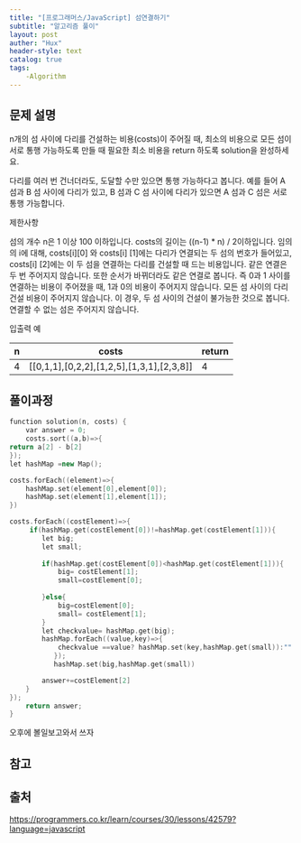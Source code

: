 ```yaml
---
title: "[프로그래머스/JavaScript] 섬연결하기"
subtitle: "알고리즘 풀이"
layout: post
auther: "Hux"
header-style: text
catalog: true
tags:
    -Algorithm
---
```



문제 설명
-------
n개의 섬 사이에 다리를 건설하는 비용(costs)이 주어질 때, 최소의 비용으로 모든 섬이 서로 통행 가능하도록 만들 때 필요한 최소 비용을 return 하도록 solution을 완성하세요.

다리를 여러 번 건너더라도, 도달할 수만 있으면 통행 가능하다고 봅니다. 예를 들어 A 섬과 B 섬 사이에 다리가 있고, B 섬과 C 섬 사이에 다리가 있으면 A 섬과 C 섬은 서로 통행 가능합니다.

제한사항

섬의 개수 n은 1 이상 100 이하입니다.
costs의 길이는 ((n-1) * n) / 2이하입니다.
임의의 i에 대해, costs[i][0] 와 costs[i] [1]에는 다리가 연결되는 두 섬의 번호가 들어있고, costs[i] [2]에는 이 두 섬을 연결하는 다리를 건설할 때 드는 비용입니다.
같은 연결은 두 번 주어지지 않습니다. 또한 순서가 바뀌더라도 같은 연결로 봅니다. 즉 0과 1 사이를 연결하는 비용이 주어졌을 때, 1과 0의 비용이 주어지지 않습니다.
모든 섬 사이의 다리 건설 비용이 주어지지 않습니다. 이 경우, 두 섬 사이의 건설이 불가능한 것으로 봅니다.
연결할 수 없는 섬은 주어지지 않습니다.

입출력 예

n     |    costs                       |   return
--  |    --------                     |   ------
4 |	 [[0,1,1],[0,2,2],[1,2,5],[1,3,1],[2,3,8]]  | 4



풀이과정
-------

```cpp
function solution(n, costs) {
    var answer = 0;
    costs.sort((a,b)=>{
return a[2] - b[2]
});
let hashMap =new Map();

costs.forEach((element)=>{
    hashMap.set(element[0],element[0]);
    hashMap.set(element[1],element[1]);
})

costs.forEach((costElement)=>{
     if(hashMap.get(costElement[0])!=hashMap.get(costElement[1])){
        let big;
        let small;
        
        if(hashMap.get(costElement[0])<hashMap.get(costElement[1])){
            big= costElement[1];
            small=costElement[0];
            
        }else{
            big=costElement[0];
            small= costElement[1];
        }
        let checkvalue= hashMap.get(big);
        hashMap.forEach((value,key)=>{
            checkvalue ==value? hashMap.set(key,hashMap.get(small)):""
           });
           hashMap.set(big,hashMap.get(small))

        answer+=costElement[2]
    }
});
    return answer;
}
```



오후에 볼일보고와서 쓰자

참고
---

출처
---
https://programmers.co.kr/learn/courses/30/lessons/42579?language=javascript
